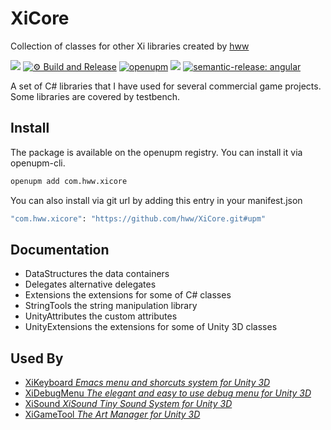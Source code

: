 # XiCore

Collection of classes for other Xi libraries created by [hww](https://github.com/hww)

![](https://img.shields.io/badge/unity-2018.3%20or%20later-green.svg)
[![⚙ Build and Release](https://github.com/hww/XiCore/actions/workflows/ci.yml/badge.svg)](https://github.com/hww/XiCore/actions/workflows/ci.yml)
[![openupm](https://img.shields.io/npm/v/com.hww.xicore?label=openupm&registry_uri=https://package.openupm.com)](https://openupm.com/packages/com.hww.xicore/)
[![](https://img.shields.io/github/license/hww/XiCore.svg)](https://github.com/hww/XiCore/blob/master/LICENSE)
[![semantic-release: angular](https://img.shields.io/badge/semantic--release-angular-e10079?logo=semantic-release)](https://github.com/semantic-release/semantic-release)

 
A set of C# libraries that I have used for several commercial game projects. Some libraries are covered by testbench.

## Install

The package is available on the openupm registry. You can install it via openupm-cli.

```bash
openupm add com.hww.xicore
```
You can also install via git url by adding this entry in your manifest.json

```bash
"com.hww.xicore": "https://github.com/hww/XiCore.git#upm"
```
## Documentation

- DataStructures the data containers
- Delegates alternative delegates
- Extensions the extensions for some of C# classes 
- StringTools the string manipulation library
- UnityAttributes the custom attributes
- UnityExtensions the extensions for some of Unity 3D classes 

 ## Used By
 
- [XiKeyboard _Emacs menu and shorcuts system for Unity 3D_](https://github.com/hww/XiKeyboard)
- [XiDebugMenu _The elegant and easy to use debug menu for Unity 3D_](https://github.com/hww/XiDebugMenu) 
- [XiSound _XiSound Tiny Sound System for Unity 3D_](https://github.com/hww/XiSound)
- [XiGameTool _The Art Manager for Unity 3D_](https://github.com/hww/XiGameTool)
